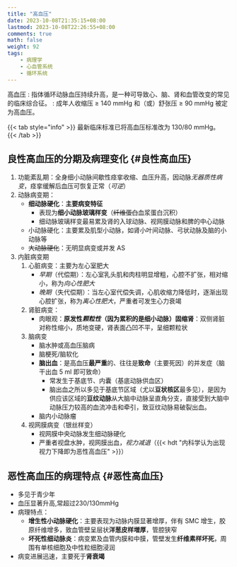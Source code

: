 ```yaml
---
title: "高血压"
date: 2023-10-08T21:35:15+08:00
lastmod: 2023-10-08T22:26:55+08:00
comments: true
math: false
weight: 92
tags:
    - 病理学
    - 心血管系统
    - 循环系统
---
```


高血压
: 指体循环动脉血压持续升高，是一种可导致心、脑、肾和血管改变的常见的临床综合征。
: 成年人收缩压 ≥ 140 mmHg 和（或）舒张压 ≥ 90 mmHg 被定为高血压。

{{< tab style="info" >}}
最新临床标准已将高血压标准改为 130/80 mmHg。
{{< /tab >}}

<!--more-->

## 良性高血压的分期及病理变化 {#良性高血压}

1. 功能紊乱期：全身细小动脉间歇性痉挛收缩、血压升高，因动脉*无器质性病变*，痉挛缓解后血压可恢复正常（*可逆*）
2. 动脉病变期：
    - **细动脉硬化**：**主要病变特征**
        - 表现为**细小动脉玻璃样变**（~~纤维蛋白~~血浆蛋白沉积）
        - 细动脉玻璃样变最易累及肾的入球动脉、视网膜动脉和脾的中心动脉
    - 小动脉硬化：主要累及肌型小动脉，如肾小叶间动脉、弓状动脉及脑的小动脉等
    - ~~大动脉硬化~~：无明显病变或并发 AS
3. 内脏病变期
    1. 心脏病变：主要为左心室肥大
        - *早期*（代偿期）：左心室乳头肌和肉柱明显增粗，心腔不扩张，相对缩小，称为*向心性肥大*
        - *晚期*（失代偿期）：当左心室代偿失调，心肌收缩力降低时，逐渐出现心腔扩张，称为*离心性肥大*，严重者可发生心力衰竭
    2. 肾脏病变：
        - 肉眼观：**原发性*颗粒性*（因为累积的是细小动脉）固缩肾**：双侧肾脏对称性缩小，质地变硬，肾表面凸凹不平，呈细颗粒状
    3. 脑病变
        - 脑水肿或高血压脑病
        - 脑梗死/脑软化
        - **脑出血**：是高血压**最严重**的、往往是**致命**（主要死因）的并发症（脑干出血 5 ml 即可致命）
            - 常发生于基底节、内囊（基底动脉供血区）
            - 脑出血之所以多见于基底节区域（尤以**豆状核区**最多见），是因为供应该区域的**豆纹动脉**从大脑中动脉呈直角分支，直接受到大脑中动脉压力较高的血流冲击和牵引，致豆纹动脉易破裂出血。
        - 脑内小动脉瘤
    4. 视网膜病变（银丝样变）
        - 视网膜中央动脉发生细动脉硬化
        - 严重者视盘水肿，视网膜出血，*视力减退*（{{< hdt "内科学认为出现视力下降即为恶性高血压" >}}）

## 恶性高血压的病理特点 {#恶性高血压}

- 多见于青少年
- 血压显著升高,常超过230/130mmHg
- 病理特点：
    - **增生性小动脉硬化**：主要表现为动脉内膜显著增厚，伴有 SMC 增生，胶原纤维增多，致血管壁呈层状**洋葱皮样増厚**，管腔狭窄
    - **坏死性细动脉炎**：病变累及血管内膜和中膜，管壁发生**纤维素样坏死**，周围有单核细胞及中性粒细胞浸润
- 病变进展迅速，主要死于**肾衰竭**

